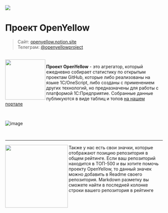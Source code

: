 
<img src="https://github.com/OpenYellow/OpenYellow/raw/main/media/cover_zoom.png?v1">

# Проект OpenYellow

> Сайт: [openyellow.notion.site](https://openyellow.notion.site)<br>
> Телеграм: [@openyellowproject](https://t.me/openyellowproject)

<br>

<img src="https://github.com/OpenYellow/OpenYellow/raw/main/media/logo.png?v1" width="128" align="left">

**Проект OpenYellow** - это агрегатор, который ежедневно собирает статистику по открытым проектам GitHub, которые либо реализованы на языке 1С/OneScript, либо созданы с применением других технологий, но предназначены для работы с платформой 1С:Предприятие. Собранные данные публикуются в виде таблиц и топов [на нашем портале](https://openyellow.notion.site)

<br>

![image](https://github.com/OpenYellow/OpenYellow/assets/105596284/b271642b-27a1-47ac-853d-adaaf09b0e5f)

<br>
<hr>

<img src="https://github.com/OpenYellow/OpenYellow/assets/105596284/796eae14-f345-4163-964c-e3af20afa364" width="200" align="left">

Также у нас есть свои значки, которые отображают позицию репозитория в общем рейтинге. Если ваш репозиторий находится в ТОП-500 и вы хотите помочь проекту OpenYellow, то данный значек можно добавить в Readme своего репозитория. Markdown разметку вы сможете найти в последней колонке строки вашего репозитория в рейтинге 

